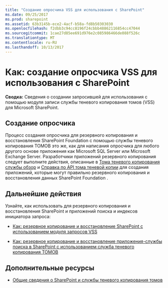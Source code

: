 ```yaml
---
title: "Создание опросчика VSS для использования с SharePoint"
ms.date: 09/25/2017
ms.prod: sharepoint
ms.assetid: 63b3145b-ece2-4acf-b58a-fd8b50303030
ms.openlocfilehash: f2dbb3c94cc8196f24cbbb48862116854cc47044
ms.sourcegitcommit: 1cae27d85ee691d976e2c085986466de088f526c
ms.translationtype: MT
ms.contentlocale: ru-RU
ms.lasthandoff: 10/13/2017
---
```

# <a name="how-to-create-a-vss-requestor-for-use-with-sharepoint"></a>Как: создание опросчика VSS для использования с SharePoint
 **Сводка:** Сведения о создании запросившей для использования с помощью модуля записи службы теневого копирования томов (VSS) для Microsoft SharePoint.
## <a name="writing-a-requestor"></a>Создание опросчика

Процесс создания опросчика для резервного копирования и восстановления SharePoint Foundation с помощью службы теневого копирования ТОМОВ это же, как для написания опросчика для любого другого основе приложения как Microsoft SQL Server или Microsoft Exchange Server. Разработчики приложений резервного копирования следует выполните действия, описанные в  [Тома теневого копирования службы обзор](http://msdn.microsoft.com/en-us/library/aa384649%28VS.85%29.aspx) и [Справка по API тома теневой копии](http://msdn.microsoft.com/en-us/library/aa384648%28VS.85%29.aspx) для создания приложений, которые могут правильно резервного копирования и восстановления данных SharePoint Foundation .
  
    
    

## <a name="next-steps"></a>Дальнейшие действия
<a name="Next"> </a>

Узнайте, как использовать для резервного копирования и восстановления SharePoint и приложений поиска и индексов инициатора запроса:
  
    
    

-  [Как: резервное копирование и восстановление SharePoint с использованием модуля запросов VSS](how-to-back-up-and-restore-sharepoint-using-a-vss-requestor.md)
    
  
-  [Как: резервное копирование и восстановление приложения-службы поиска в SharePoint с использованием служба теневого копирования ТОМОВ](how-to-back-up-and-restore-a-search-service-application-in-sharepoint-using.md)
    
  

## <a name="additional-resources"></a>Дополнительные ресурсы
<a name="bk_addresources"> </a>


-  [Общие сведения о SharePoint и службы теневого копирования томов](overview-of-sharepoint-and-the-volume-shadow-copy-service.md)
    
  

